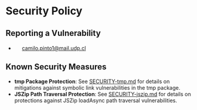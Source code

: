 # Security Policy

## Reporting a Vulnerability

- <img height="16" width="16" src="https://cdn.simpleicons.org/gmail/black/white" /> camilo.pinto1@mail.udp.cl

## Known Security Measures

- **tmp Package Protection**: See [SECURITY-tmp.md](./SECURITY-tmp.md) for details on mitigations against symbolic link vulnerabilities in the tmp package.
- **JSZip Path Traversal Protection**: See [SECURITY-jszip.md](./SECURITY-jszip.md) for details on protections against JSZip loadAsync path traversal vulnerabilities.
